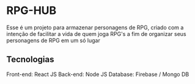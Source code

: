 # RPG-HUB
Esse é um projeto para armazenar personagens de RPG, criado com a intenção de facilitar a vida de quem joga RPG's a fim de organizar seus personagens de RPG em um só lugar


## Tecnologias 

Front-end: React JS
Back-end: Node JS
Database: Firebase / Mongo DB
